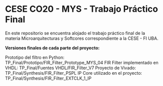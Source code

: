 # CESE CO20 - MYS - Trabajo Práctico Final

En este repositorio se encuentra alojado el trabajo práctico final de la materia Microarquitecturas y Softcores correspondiente a la CESE - FI UBA.

**Versiones finales de cada parte del proyecto:**

Prototipo del filtro en Python: TP_Final/Prototipo/FIR_Filter_Prototype_MYS_04
FIR Filter implementado en VHDL: TP_Final/Fuentes VHDL/FIR_Filter_V7
Proyecto de Vivado: TP_Final/Synthesis/FIR_Filter_PSPL
IP Core utilizado en el proyecto: TP_Final/Synthesis/FIR_Filter_EXTCLK_1_IP
